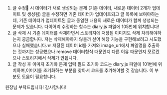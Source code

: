 1. 글 수정 시 데이터가 새로 생성되는 문제 (기존 데이터, 새로운 데이터 2개가 업데이트 및 생성됨)
   글을 수정하면 기존 데이터가 업데이트되고 글 목록에 보여야하는데, 기존 데이터가 업데이트된 글과 동일한 내용의 새로운 데이터가 함께 생성되는 문제가 있습니다.
   다이어리 수정하는 함수는 diary.js 파일에 105번에 위치합니다!  
2. 글 삭제 시 기존 데이터를 삭제하면서 스토리지에 저장된 이미지도 삭제 처리해야하는지 궁금합니다.
   저는 삭제해야하지 않을까 싶어 해당 기능을 구현해보려고 시도했으나 실패했습니다.ㅠ
   저장된 데이터 id를 가져와 image_url에서 파일명을 추출하는 것까지는 성공했으나 remove 데이터형식 때문인지 다른 이유 때문인지 모르겠으나 스토리지에서 삭제가 안됩니다.
3. 글 작성 후 이미지 초기화 문제
   입력 필드 초기화 코드는 diary.js 파일에 101번에 위치하며,이미지를 초기화하는 부분을 찾아서 코드를 추가해야할 것 같습니다. 이 부분도 도움이 필요합니다.

원장님 부탁드립니다! 감사합니다! 
